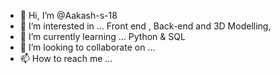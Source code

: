 - 👋 Hi, I’m @Aakash-s-18
- 👀 I’m interested in ... Front end , Back-end and 3D Modelling, 
- 🌱 I’m currently learning ... Python & SQL 
- 💞️ I’m looking to collaborate on ...
- 📫 How to reach me ...

<!---
Aakash-s-18/Aakash-s-18 is a ✨ special ✨ repository because its `README.md` (this file) appears on your GitHub profile.
You can click the Preview link to take a look at your changes.
--->
